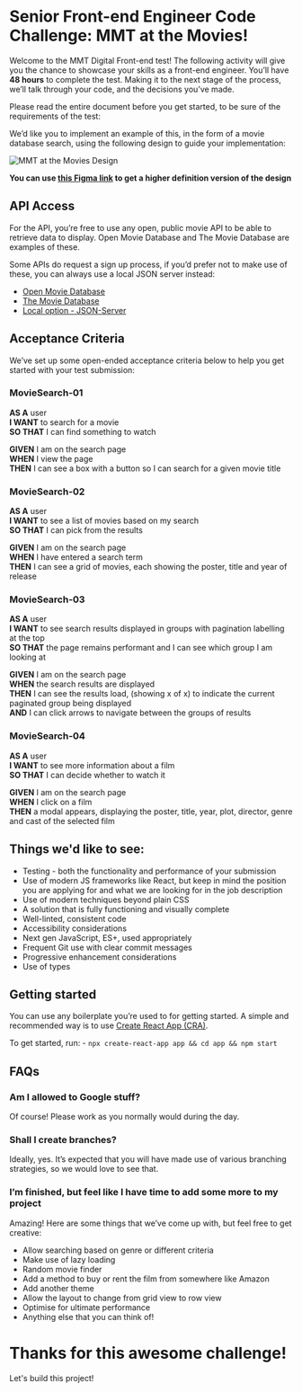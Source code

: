 # Senior Front-end Engineer Code Challenge: MMT at the Movies! 


Welcome to the MMT Digital Front-end test! The following activity will give you the chance to showcase your skills as a front-end engineer. You’ll have **48 hours** to complete the test. Making it to the next stage of the process, we’ll talk through your code, and the decisions you’ve made.

Please read the entire document before you get started, to be sure of the requirements of the test:

We’d like you to implement an example of this, in the form of a movie database search, using the following design to guide your implementation:


![MMT at the Movies Design](design.png)

**You can use [this Figma link](https://www.figma.com/proto/8InQTRWhd3JaqdnoY9TRxQ/Tech-Test?node-id=19%3A2&viewport=-766%2C78%2C0.6925315856933594&scaling=min-zoom) to get a higher definition version of the design**

## API Access 

For the API, you’re free to use any open, public movie API to be able to retrieve data to display. Open Movie Database and The Movie Database are examples of these. 

Some APIs do request a sign up process, if you’d prefer not to make use of these, you can always use a local JSON server instead: 

- [Open Movie Database](http://www.omdbapi.com/) 
- [The Movie Database](https://developers.themoviedb.org/3/getting-started/introduction) 
- [Local option - JSON-Server](https://github.com/typicode/json-server)

## Acceptance Criteria 

We’ve set up some open-ended acceptance criteria below to help you get started with your test submission: 

### **MovieSearch-01**

**AS A** user  
**I WANT** to search for a movie  
**SO THAT** I can find something to watch  

**GIVEN** I am on the search page  
**WHEN** I view the page  
**THEN** I can see a box with a button so I can search for a given movie title  

### **MovieSearch-02**

**AS A** user  
**I WANT** to see a list of movies based on my search  
**SO THAT** I can pick from the results  

**GIVEN** I am on the search page  
**WHEN** I have entered a search term  
**THEN** I can see a grid of movies, each showing the poster, title and year of release  

### **MovieSearch-03**

**AS A** user  
**I WANT** to see search results displayed in groups with pagination labelling at the top  
**SO THAT** the page remains performant and I can see which group I am looking at  


**GIVEN** I am on the search page  
**WHEN** the search results are displayed  
**THEN** I can see the results load, (showing x of x) to indicate the current paginated group being displayed  
**AND** I can click arrows to navigate between the groups of results  

### **MovieSearch-04**

**AS A** user  
**I WANT** to see more information about a film  
**SO THAT** I can decide whether to watch it  

**GIVEN** I am on the search page  
**WHEN** I click on a film  
**THEN** a modal appears, displaying the poster, title, year, plot, director, genre and cast of the selected film   

## Things we'd like to see: 

- Testing - both the functionality and performance of your submission 
- Use of modern JS frameworks like React, but keep in mind the position you are applying for and what we are looking for in the job description
- Use of modern techniques beyond plain CSS 
- A solution that is fully functioning and visually complete 
- Well-linted, consistent code 
- Accessibility considerations 
- Next gen JavaScript, ES+, used appropriately 
- Frequent Git use with clear commit messages 
- Progressive enhancement considerations 
- Use of types

## Getting started

You can use any boilerplate you’re used to for getting started. A simple and recommended way is to use  [Create React App (CRA)](https://github.com/facebook/create-react-app). 

To get started, run: - `npx create-react-app app && cd app && npm start`

## FAQs

### Am I allowed to Google stuff? 

Of course! Please work as you normally would during the day. 

### Shall I create branches? 

Ideally, yes. It’s expected that you will have made use of various branching strategies, so we would love to see that. 

### I’m finished, but feel like I have time to add some more to my project 

Amazing! Here are some things that we’ve come up with, but feel free to get creative:

- Allow searching based on genre or different criteria 
- Make use of lazy loading 
- Random movie finder 
- Add a method to buy or rent the film from somewhere like Amazon 
- Add another theme 
- Allow the layout to change from grid view to row view 
- Optimise for ultimate performance 
- Anything else that you can think of!

# Thanks for this awesome challenge!

Let's build this project!
